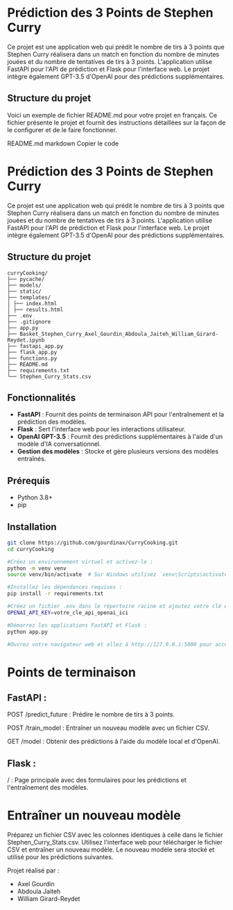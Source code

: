 # Prédiction des 3 Points de Stephen Curry

Ce projet est une application web qui prédit le nombre de tirs à 3 points que Stephen Curry réalisera dans un match en fonction du nombre de minutes jouées et du nombre de tentatives de tirs à 3 points. L'application utilise FastAPI pour l'API de prédiction et Flask pour l'interface web. Le projet intègre également GPT-3.5 d'OpenAI pour des prédictions supplémentaires.

## Structure du projet


Voici un exemple de fichier README.md pour votre projet en français. Ce fichier présente le projet et fournit des instructions détaillées sur la façon de le configurer et de le faire fonctionner.

README.md
markdown
Copier le code
# Prédiction des 3 Points de Stephen Curry

Ce projet est une application web qui prédit le nombre de tirs à 3 points que Stephen Curry réalisera dans un match en fonction du nombre de minutes jouées et du nombre de tentatives de tirs à 3 points. L'application utilise FastAPI pour l'API de prédiction et Flask pour l'interface web. Le projet intègre également GPT-3.5 d'OpenAI pour des prédictions supplémentaires.

## Structure du projet

```
curryCooking/
├── pycache/
├── models/
├── static/
├── templates/
│ ├── index.html
│ ├── results.html
├── .env
├── .gitignore
├── app.py
├── Basket_Stephen_Curry_Axel_Gourdin_Abdoula_Jaiteh_William_Girard-Reydet.ipynb
├── fastapi_app.py
├── flask_app.py
├── functions.py
├── README.md
├── requirements.txt
└── Stephen_Curry_Stats.csv
```

## Fonctionnalités

- **FastAPI** : Fournit des points de terminaison API pour l'entraînement et la prédiction des modèles.
- **Flask** : Sert l'interface web pour les interactions utilisateur.
- **OpenAI GPT-3.5** : Fournit des prédictions supplémentaires à l'aide d'un modèle d'IA conversationnel.
- **Gestion des modèles** : Stocke et gère plusieurs versions des modèles entraînés.

## Prérequis

- Python 3.8+
- pip

## Installation

```bash
git clone https://github.com/gourdinax/CurryCooking.git
cd curryCooking

#Créez un environnement virtuel et activez-le :
python -m venv venv
source venv/bin/activate  # Sur Windows utilisez `venv\Scripts\activate`

#Installez les dépendances requises :
pip install -r requirements.txt

#Créez un fichier .env dans le répertoire racine et ajoutez votre clé API OpenAI :
OPENAI_API_KEY=votre_cle_api_openai_ici

#Démarrez les applications FastAPI et Flask :
python app.py

#Ouvrez votre navigateur web et allez à http://127.0.0.1:5000 pour accéder à l'interface web.
```

# Points de terminaison

## FastAPI :

POST /predict_future : Prédire le nombre de tirs à 3 points.

POST /train_model : Entraîner un nouveau modèle avec un fichier CSV.

GET /model : Obtenir des prédictions à l'aide du modèle local et d'OpenAI.

## Flask :

/ : Page principale avec des formulaires pour les prédictions et l'entraînement des modèles.

# Entraîner un nouveau modèle

Préparez un fichier CSV avec les colonnes identiques à celle dans le fichier Stephen_Curry_Stats.csv.
Utilisez l'interface web pour télécharger le fichier CSV et entraîner un nouveau modèle. 
Le nouveau modèle sera stocké et utilisé pour les prédictions suivantes.

Projet réalisé par : 

-   Axel Gourdin
-   Abdoula Jaiteh
-   William Girard-Reydet









